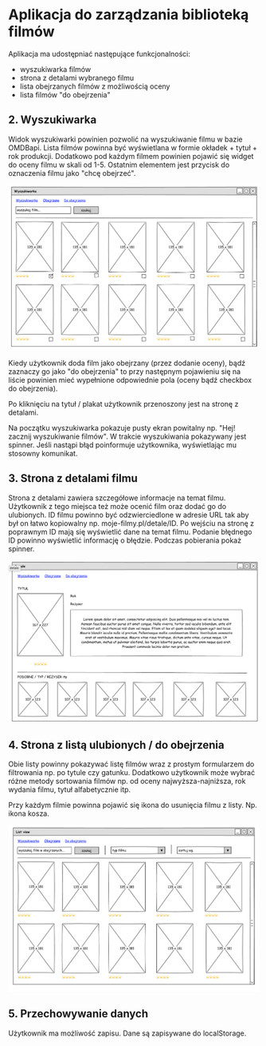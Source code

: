 
# Aplikacja do zarządzania biblioteką filmów


Aplikacja ma udostępniać następujące funkcjonalności:

- wyszukiwarka filmów
- strona z detalami wybranego filmu
- lista obejrzanych filmów z możliwością oceny
- lista filmów "do obejrzenia"

## 2. Wyszukiwarka
Widok wyszukiwarki powinien pozwolić na wyszukiwanie filmu w bazie OMDBapi. Lista filmów powinna być wyświetlana w formie okładek + tytuł + rok produkcji. Dodatkowo pod każdym filmem powinien pojawić się widget do oceny filmu w skali od 1-5. Ostatnim elementem jest przycisk do oznaczenia filmu jako "chcę obejrzeć".

![images/warsztat1](images/warsztat1.png)

Kiedy użytkownik doda film jako obejrzany (przez dodanie oceny), bądź zaznaczy go jako "do obejrzenia" to przy następnym pojawieniu się na liście powinien mieć wypełnione odpowiednie pola (oceny bądź checkbox do obejrzenia).

Po kliknięciu na tytuł / plakat użytkownik przenoszony jest na stronę z detalami.

Na początku wyszukiwarka pokazuje pusty ekran powitalny np. "Hej! zacznij wyszukiwanie filmów". W trakcie wyszukiwania pokazywany jest spinner. Jeśli nastąpi błąd poinformuje użytkownika, wyświetlając mu stosowny komunikat.

## 3. Strona z detalami filmu
Strona z detalami zawiera szczegółowe informacje na temat filmu. Użytkownik z tego miejsca też może ocenić film oraz dodać go do ulubionych. ID filmu powinno być odzwierciedlone w adresie URL tak aby był on łatwo kopiowalny np. moje-filmy.pl/detale/ID. Po wejściu na stronę z poprawnym ID mają się wyświetlić dane na temat filmu. Podanie błędnego ID powinno wyświetlić informację o błędzie. Podczas pobierania pokaż spinner.

![images/warsztat2](images/warsztat2.png)

## 4. Strona z listą ulubionych / do obejrzenia
Obie listy powinny pokazywać listę filmów wraz z prostym formularzem do filtrowania np. po tytule czy gatunku. Dodatkowo użytkownik może wybrać różne metody sortowania filmów np. od oceny najwyższa-najniższa, rok wydania filmu, tytuł alfabetycznie itp.

Przy każdym filmie powinna pojawić się ikona do usunięcia filmu z listy. Np. ikona kosza.

![images/warsztat3](images/warsztat3.png)

## 5. Przechowywanie danych
Użytkownik ma możliwość zapisu. Dane są zapisywane do localStorage.
